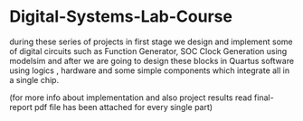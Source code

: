 # Digital-Systems-Lab-Course
during these series of projects in first stage we design and implement some of digital circuits such as Function Generator, SOC Clock Generation using modelsim and after we are going to design these blocks in Quartus software using logics , hardware and some simple components which integrate all in a single chip.

(for more info about implementation and also project results read final-report pdf file has been attached for every single part)
